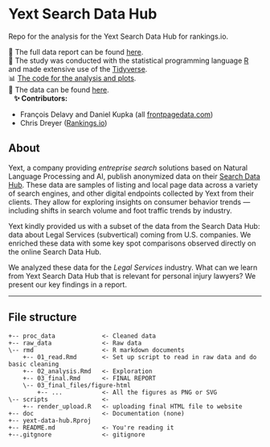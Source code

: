 # Yext Search Data Hub

Repo for the analysis for the Yext Search Data Hub for rankings.io.   

:pencil: The full data report can be found [here](https://frontpagedata.com/2021-yext-data-hub).  
:hammer: The study was conducted with the statistical programming language [R](https://www.r-project.org/) and made extensive use of the [Tidyverse](https://www.tidyverse.org/).  
:bar_chart: [The code for the analysis and plots](https://github.com/frontpagedata/yext-data-hub/blob/master/rmd/03_final.Rmd).   
:page_facing_up: The data can be found [here](https://github.com/frontpagedata/yext-data-hub/tree/master/proc_data).  
 
**:sparkles: Contributors:**  
* François Delavy and Daniel Kupka (all [frontpagedata.com](https://frontpagedata.com/))
* Chris Dreyer ([Rankings.io](https://rankings.io/))

## About
Yext, a company providing _entreprise search_ solutions based on Natural Language Processing and AI, publish anonymized data on their [Search Data Hub](https://www.yext.com/search-data-hub). These data are samples of listing and local page data across a variety of search engines, and other digital endpoints collected by Yext from their clients. They allow for exploring insights on consumer behavior trends — including shifts in search volume and foot traffic trends by industry.  

Yext kindly provided us with a subset of the data from the Search Data Hub: data about Legal Services (subvertical) coming from U.S. companies. We enriched these data with some key spot comparisons observed directly on the online Search Data Hub.  

We analyzed these data for the _Legal Services_ industry. What can we learn from Yext Search Data Hub that is relevant for personal injury lawyers? We present our key findings in a report.  

------------------------------------------------------------------------

## File structure

    +-- proc_data             <- Cleaned data
    +-- raw_data              <- Raw data  
    \-- rmd                   <- R markdown documents
        +-- 01_read.Rmd       <- Set up script to read in raw data and do basic cleaning   
        +-- 02_analysis.Rmd   <- Exploration
        +-- 03_final.Rmd      <- FINAL REPORT
        \-- 03_final_files/figure-html
            +-- ...           <- All the figures as PNG or SVG 
    \-- scripts               <- 
        +-- render_upload.R   <- uploading final HTML file to website
    +-- doc                   <- Documentation (none)
    +-- yext-data-hub.Rproj
    +-- README.md             <- You're reading it
    +--.gitgnore              <- gitignore

